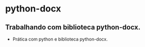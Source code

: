 # python-docx
## Trabalhando com biblioteca python-docx.
* Prática com python e biblioteca python-docx.
